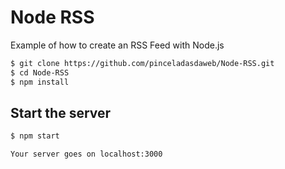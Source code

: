 Node RSS
===================

Example of how to create an RSS Feed with Node.js

```bash
$ git clone https://github.com/pinceladasdaweb/Node-RSS.git
$ cd Node-RSS
$ npm install
```

## Start the server

```bash
$ npm start

Your server goes on localhost:3000
```